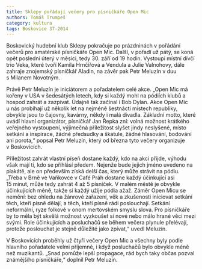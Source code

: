 ```yaml
---
title: Sklepy pořádají večery pro písničkáře Open Mic
authors: Tomáš Trumpeš
category: kultura
tags: Boskovice 37-2014 
---
```


Boskovický hudební klub Sklepy pokračuje po prázdninách v pořádání večerů pro amatérské písničkáře Open Mic. Další, v pořadí už pátý, se koná opět poslední úterý v měsíci, tedy 30. září od 19 hodin. Vystoupí místní dívčí trio Veka, které tvoří Kamila Hrnčířová a Vendula a Julie Valnohovy, dále zahraje znojemský písničkář Aladin, na závěr pak Petr Meluzín v duu s Milanem Novotným.

Právě Petr Meluzín je iniciátorem a pořadatelem celé akce. „Open Mic má kořeny v USA v šedesátých letech, kdy si každý mohl na pódiích klubů a hospod zahrát a zazpívat. Údajně tak začínal i Bob Dylan. Akce Open Mic u nás probíhají už několik let na nejméně šestnácti místech republiky, obvykle jsou to čajovny, kavárny, někdy i malá divadla. Základní motto, které uvádí hlavní organizátor, písničkář Jan Řepka zní: volná možnost krátkého veřejného vystoupení, výjimečná příležitost slyšet jindy neslyšené, místo setkání a inspirace, žádné předsudky a škatule, žádné hlasování, bodování ani porota,“ popsal Petr Meluzín, který od března tyto večery organizuje v Boskovicích.

Příležitost zahrát vlastní píseň dostane každý, kdo na akci přijde, výhodu však mají ti, kdo se přihlásí předem. Nejenže bude jejich jméno uvedeno na plakátě, ale on především získá delší čas, který může strávit na pódiu. „Třeba v Brně ve Vaňkovce v Café Práh dostane každý účinkující asi 15 minut, může tedy zahrát 4 až 5 písniček. V malém městě je obvykle účinkujících méně, takže si každý užije pódia ažaž. Záměr Open Micu se nemění: bez ohledu na žánrové zařazení, věk a zkušenosti iniciovat setkání těch, kteří písně dělají, a těch, kteří písně rádi poslouchají. Setkání neformální, ryze folkové v onom mertovském smyslu slova. Pro písničkáře by to měla být skvělá možnost vyzkoušet si nové nebo málo hrané věci mezi svými. Role účinkujících a posluchačů se během večera plynule přelévají, protože poslouchat je stejně důležité jako zpívat,“ uvedl Meluzín.

V Boskovicích proběhly už čtyři večery Open Mic a všechny byly podle hlavního pořadatele velmi příjemné, i když posluchačů bylo obvykle méně než muzikantů. „Snad pomůže lepší propagace, rád bych taky občas pozval známějšího písničkáře,“ doplnil Petr Meluzín.